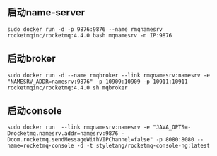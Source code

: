 ## 启动name-server
```shell
sudo docker run -d -p 9876:9876 --name rmqnamesrv rocketmqinc/rocketmq:4.4.0 bash mqnamesrv -n IP:9876
```
  
## 启动broker
```shell
sudo docker run -d --name rmqbroker --link rmqnamesrv:namesrv -e "NAMESRV_ADDR=namesrv:9876" -p 10909:10909 -p 10911:10911 rocketmqinc/rocketmq:4.4.0 sh mqbroker
```
    
## 启动console
```shell
sudo docker run  --link rmqnamesrv:namesrv -e "JAVA_OPTS=-Drocketmq.namesrv.addr=namesrv:9876 -Dcom.rocketmq.sendMessageWithVIPChannel=false" -p 8080:8080 --name=rocketmq-console -d -t styletang/rocketmq-console-ng:latest
```